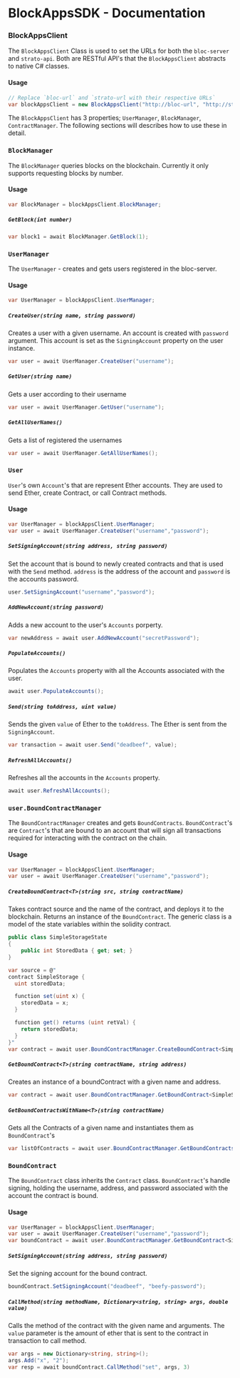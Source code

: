 # BlockAppsSDK - Documentation

### BlockAppsClient
The `BlockAppsClient` Class is used to set the URLs for both the `bloc-server`
and `strato-api`. Both are RESTful API's that the `BlockAppsClient` abstracts
to native C# classes.
#### Usage
```c#
// Replace `bloc-url` and `strato-url with their respective URLs`
var blockAppsClient = new BlockAppsClient("http://bloc-url", "http://strato-url");
```
The `BlockAppsClient` has 3 properties; `UserManager`, `BlockManager`,
`ContractManager`. The following sections will describes how to use these in
detail.

### `BlockManager`
The `BlockManager` queries blocks on the blockchain. Currently it only supports
requesting blocks by number.

#### Usage
```c#
var BlockManager = blockAppsClient.BlockManager;
```

##### `GetBlock(int number)`
```c#
var block1 = await BlockManager.GetBlock(1);
```

### `UserManager`
The `UserManager` - creates and gets users registered in the bloc-server.

#### Usage
```c#
var UserManager = blockAppsClient.UserManager;
```

##### `CreateUser(string name, string password)` 
Creates a user with a given username. An account is created with `password` argument. This account is set as the
`SigningAccount` property on the user instance.
```c#
var user = await UserManager.CreateUser("username");
```

##### `GetUser(string name)` 
Gets a user according to their username
```c#
var user = await UserManager.GetUser("username");
```

#####  `GetAllUserNames()`
Gets a list of registered the usernames
```c#
var user = await UserManager.GetAllUserNames();
```

### `User`
`User`'s own `Account`'s that are represent Ether accounts. They are
used to  send Ether, create Contract, or call Contract methods.

#### Usage
```c#
var UserManager = blockAppsClient.UserManager;
var user = await UserManager.CreateUser("username","password");
```

##### `SetSigningAccount(string address, string password)`
Set the account that is bound to newly created contracts and that is used with the `Send` method.
`address` is the address of the account and `password` is the accounts password.
```c#
user.SetSigningAccount("username","password");
```

##### `AddNewAccount(string password)` 
Adds a new account to the user's `Accounts` porperty.
```c#
var newAddress = await user.AddNewAccount("secretPassword");
```

##### `PopulateAccounts()` 
Populates the `Accounts` property with all the Accounts associated with the user.
```c#
await user.PopulateAccounts();
```

##### `Send(string toAddress, uint value)`
Sends the given `value` of Ether to the `toAddress`. The Ether is sent from the `SigningAccount`.
```c#
var transaction = await user.Send("deadbeef", value);
```

##### `RefreshAllAccounts()` 
Refreshes all the accounts in the `Accounts` property.
```c#
await user.RefreshAllAccounts();
```

### `user.BoundContractManager`
The `BoundContractManager` creates and gets `BoundContracts`. `BoundContract`'s
are `Contract`'s that are bound to an account that will sign all transactions
required for interacting with the contract on the chain.

#### Usage
```c#
var UserManager = blockAppsClient.UserManager;
var user = await UserManager.CreateUser("username","password");
```

#####  `CreateBoundContract<T>(string src, string contractName)` 
Takes contract source and the name of the contract, and deploys it to the blockchain. Returns
an instance of the `BoundContract`. The generic class is a model of the state
variables within the solidity contract.

```c#
public class SimpleStorageState
{
    public int StoredData { get; set; }
}
```
```c#
var source = @"
contract SimpleStorage {
  uint storedData;

  function set(uint x) {
    storedData = x;
  }

  function get() returns (uint retVal) {
    return storedData;
  }
}"
var contract = await user.BoundContractManager.CreateBoundContract<SimpleStorageState>(source, "SimpleStorage")
```

##### `GetBoundContract<T>(string contractName, string address)` 
Creates an instance of a boundContract with a given name and address.
```c#
var contract = await user.BoundContractManager.GetBoundContract<SimpleStorageState>("SimpleStorage","deadbeef")
```

##### `GetBoundContractsWithName<T>(string contractName)` 
Gets all the Contracts of a given name and instantiates them as `BoundContract`'s
```c#
var listOfContracts = await user.BoundContractManager.GetBoundContractsWithName<SimpleStorageState>("SimpleStorage")
```

### `BoundContract`
The `BoundContract` class inherits the `Contract` class. `BoundContract`'s
handle signing, holding the username, address, and password associated with
the account the contract is bound.

#### Usage
```c#
var UserManager = blockAppsClient.UserManager;
var user = await UserManager.CreateUser("username","password");
var boundContract = await user.BoundContractManager.GetBoundContract<SimpleStorageState>("SimpleStorage","deadbeef");
```

##### `SetSigningAccount(string address, string password)` 
Set the signing account for the bound contract.
```c#
boundContract.SetSigningAccount("deadbeef", "beefy-password");
```

##### `CallMethod(string methodName, Dictionary<string, string> args, double value)` 
Calls the method of the contract with the given name and arguments. The `value`
parameter is the amount of ether that is sent to the contract in transaction to
call method.

```c#
var args = new Dictionary<string, string>();
args.Add("x", "2");
var resp = await boundContract.CallMethod("set", args, 3)
```
